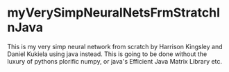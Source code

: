 # myVerySimpNeuralNetsFrmStratchInJava
This is my very simp neural network from scratch by Harrison Kingsley and Daniel Kukiela using java instead. This is going to be done without the luxury of pythons plorific numpy, or java's Efficient Java Matrix Library etc.
